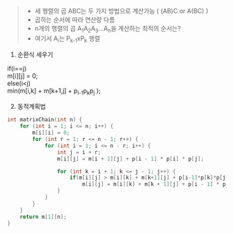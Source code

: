 > - 세 행렬의 곱 ABC는 두 가지 방법으로 계산가능 ( (AB)C or A(BC) )
> - 곱하는 순서에 따라 연산량 다름
> - n개의 행렬의 곱 A<sub>1</sub>A<sub>2</sub>A<sub>3</sub>...A<sub>n</sub>을 계산하는 최적의 순서는?
> - 여기서 A<sub>i</sub>는 P<sub>k-1</sub>xP<sub>k</sub> 행렬

1.  순환식 세우기

if(i==j) <br>
m[i][j] = 0; <br>
else(i<j) <br>
min(m[i,k] + m[k+1,j] + p<sub>i-1</sub>p<sub>k</sub>p<sub>j</sub> );

2.  동적계획법

```c++
int matrixChain(int n) {
	for (int i = 1; i <= n; i++) {
		m[i][i] = 0;
		for (int r = 1; r <= n - 1; r++) {
			for (int i = 1; i <= n - r; i++) {
				int j = i + r;
				m[i][j] = m[i + 1][j] + p[i - 1] * p[i] * p[j];

				for (int k = i + 1; k <= j - 1; j++) {
					if(m[i][j] > m[i][k] + m[k+1][j] + p[i-1]*p[k]*p[j])
						m[i][j] = m[i][k] + m[k + 1][j] + p[i - 1] * p[k] * p[j];
				}
			}
		}
	}
	return m[1][n];
}
```
